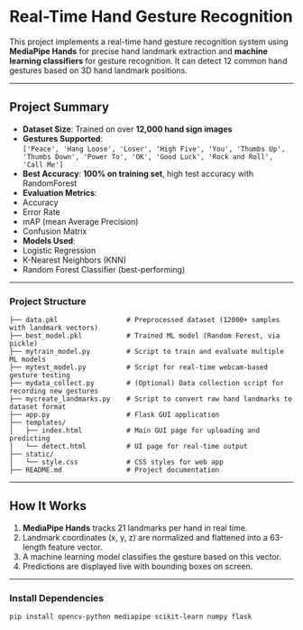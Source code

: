 # Real-Time Hand Gesture Recognition

This project implements a real-time hand gesture recognition system using **MediaPipe Hands** for precise hand landmark extraction and **machine learning classifiers** for gesture recognition. It can detect 12 common hand gestures based on 3D hand landmark positions.

---

## Project Summary

- **Dataset Size**: Trained on over **12,000 hand sign images**
- **Gestures Supported**:  
  `['Peace', 'Hang Loose', 'Loser', 'High Five', 'You', 'Thumbs Up', 'Thumbs Down', 'Power To', 'OK', 'Good Luck', 'Rock and Roll', 'Call Me']`
-  **Best Accuracy**: **100% on training set**, high test accuracy with RandomForest
-  **Evaluation Metrics**:
  - Accuracy
  - Error Rate
  - mAP (mean Average Precision)
  - Confusion Matrix
-  **Models Used**:  
  - Logistic Regression  
  - K-Nearest Neighbors (KNN)  
  - Random Forest Classifier (best-performing)  

---

### Project Structure

```
├── data.pkl                 # Preprocessed dataset (12000+ samples with landmark vectors)
├── best_model.pkl           # Trained ML model (Random Forest, via pickle)
├── mytrain_model.py         # Script to train and evaluate multiple ML models
├── mytest_model.py          # Script for real-time webcam-based gesture testing
├── mydata_collect.py        # (Optional) Data collection script for recording new gestures
├── mycreate_landmarks.py    # Script to convert raw hand landmarks to dataset format
├── app.py                   # Flask GUI application 
├── templates/
│   ├── index.html           # Main GUI page for uploading and predicting
│   └── detect.html          # UI page for real-time output
├── static/
│   └── style.css            # CSS styles for web app
├── README.md                # Project documentation
```


---

## How It Works

1. **MediaPipe Hands** tracks 21 landmarks per hand in real time.
2. Landmark coordinates (x, y, z) are normalized and flattened into a 63-length feature vector.
3. A machine learning model classifies the gesture based on this vector.
4. Predictions are displayed live with bounding boxes on screen.

---

###  Install Dependencies

```bash
pip install opencv-python mediapipe scikit-learn numpy flask

